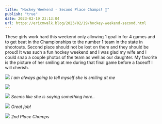 ```yaml
---
title: "Hockey Weekend - Second Place Champs! 🏒"
publish: "true"
date: 2023-02-19 23:13:04
url: https://ericmwalk.blog/2023/02/19/hockey-weekend-second.html
---
```


These girls work hard this weekend only allowing 1 goal in for 4 games and to get beat in the Championships to the number 1 team in the state in shootouts. Second place should not be lost on them and they should be proud! It was such a fun hockey weekend and I was glad my wife and I could snap a couple photos of the team as well as our daughter. My favorite is the picture of her smiling at me during that final game before a faceoff I will cherish.

![](https://ericmwalk.blog/uploads/2023/3e4180156b.jpg)
*I am always going to tell myself she is smiling at me*

![](https://ericmwalk.blog/uploads/2023/c1953091f1.jpg)

![](https://ericmwalk.blog/uploads/2023/e3a238d7d7.jpg)
*Seems like she is saying something here..*

![](https://ericmwalk.blog/uploads/2023/2a2f29f5ef.jpg)
*Great job!*

![](https://ericmwalk.blog/uploads/2023/f56d3477f8.jpg)
*2nd Place Champs*